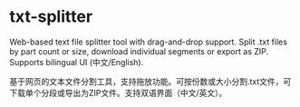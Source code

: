 # txt-splitter
Web-based text file splitter tool with drag-and-drop support. Split .txt files by part count or size, download individual segments or export as ZIP. Supports bilingual UI (中文/English).


基于网页的文本文件分割工具，支持拖放功能。可按份数或大小分割.txt文件，可下载单个分段或导出为ZIP文件。支持双语界面（中文/英文）。